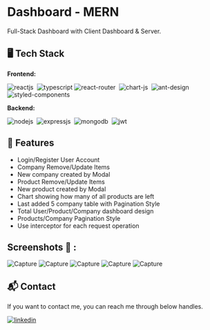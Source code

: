 # Dashboard - MERN
Full-Stack Dashboard with Client Dashboard & Server.

## 🖥️ Tech Stack
**Frontend:**

![reactjs](https://img.shields.io/badge/React-20232A?style=for-the-badge&logo=react&logoColor=61DAFB)&nbsp;
![typescript](https://img.shields.io/badge/-TypeScript-blueviolet?style=for-the-badge&logo=typescript)
![react-router](https://img.shields.io/badge/React_Router-CA4245?style=for-the-badge&logo=react-router&logoColor=white)&nbsp;
![chart-js](https://img.shields.io/badge/Chart.js-FF6384?style=for-the-badge&logo=chartdotjs&logoColor=white)&nbsp;
![ant-design](https://img.shields.io/badge/-Ant%20Design-orange?style=for-the-badge&logo=antdesign)
![styled-components](https://img.shields.io/badge/-Styled%20Components-9cf?style=for-the-badge&logo=styled-components)

**Backend:**

![nodejs](https://img.shields.io/badge/Node.js-43853D?style=for-the-badge&logo=node.js&logoColor=white)&nbsp;
![expressjs](https://img.shields.io/badge/Express.js-000000?style=for-the-badge&logo=express&logoColor=white)&nbsp;
![mongodb](https://img.shields.io/badge/MongoDB-4EA94B?style=for-the-badge&logo=mongodb&logoColor=white)&nbsp;
![jwt](	https://img.shields.io/badge/JWT-000000?style=for-the-badge&logo=JSON%20web%20tokens&logoColor=white)&nbsp;

## 🚀 Features
- Login/Register User Account
- Company Remove/Update Items
- New company created by Modal
- Product Remove/Update Items
- New product created by Modal
- Chart showing how many of all products are left
- Last added 5 company table with Pagination Style
- Total User/Product/Company dashboard design
- Products/Company Pagination Style
- Use interceptor for each request operation

## Screenshots 🙈 :
![Capture](https://github.com/elfbrtc/ETETechnology-Assignment/blob/master/client/src/assets/Ekran%20g%C3%B6r%C3%BCnt%C3%BCs%C3%BC%202023-03-20%20032152.png)
![Capture](https://github.com/elfbrtc/ETETechnology-Assignment/blob/master/client/src/assets/Ekran%20g%C3%B6r%C3%BCnt%C3%BCs%C3%BC%202023-03-20%20032311.png)
![Capture](https://github.com/elfbrtc/ETETechnology-Assignment/blob/master/client/src/assets/Ekran%20g%C3%B6r%C3%BCnt%C3%BCs%C3%BC%202023-03-20%20032333.png)
![Capture](https://github.com/elfbrtc/ETETechnology-Assignment/blob/master/client/src/assets/Ekran%20g%C3%B6r%C3%BCnt%C3%BCs%C3%BC%202023-03-20%20032411.png)
![Capture](https://github.com/elfbrtc/ETETechnology-Assignment/blob/master/client/src/assets/Ekran%20g%C3%B6r%C3%BCnt%C3%BCs%C3%BC%202023-03-20%20032429.png)

<h2>📬 Contact</h2>

If you want to contact me, you can reach me through below handles.

[![linkedin](https://img.shields.io/badge/LinkedIn-0077B5?style=for-the-badge&logo=linkedin&logoColor=white)](https://www.linkedin.com/in/elif-barutcu/)
